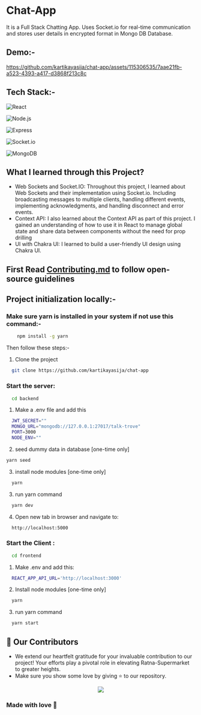 # Chat-App

It is a Full Stack Chatting App.
Uses Socket.io for real-time communication and stores user details in encrypted format in Mongo DB Database.

## Demo:-

https://github.com/kartikayasija/chat-app/assets/115306535/7aae21fb-a523-4393-a417-d3868f213c8c

## Tech Stack:-

![React](https://img.shields.io/badge/Client-React%20JS-61DAFB?style=for-the-badge&logo=react&logoColor=white)

![Node.js](https://img.shields.io/badge/Server-Node.js-339933?style=for-the-badge&logo=node.js&logoColor=white)

![Express](https://img.shields.io/badge/Server-Express.js-000000?style=for-the-badge&logo=express&logoColor=white)

![Socket.io](https://img.shields.io/badge/Server-Socket.io-010101?style=for-the-badge&logo=socket.io&logoColor=white)

![MongoDB](https://img.shields.io/badge/Database-MongoDB-47A248?style=for-the-badge&logo=mongodb&logoColor=white)

## What I learned through this Project?

- Web Sockets and Socket.IO: Throughout this project, I learned about Web Sockets and their implementation using Socket.io. Including broadcasting messages to multiple clients, handling different events, implementing acknowledgments, and handling disconnect and error events.
- Context API: I also learned about the Context API as part of this project. I gained an understanding of how to use it in React to manage global state and share data between components without the need for prop drilling
- UI with Chakra UI: I learned to build a user-friendly UI design using Chakra UI.

## First Read [Contributing.md](https://github.com/kartikayasijaa/talk-trove/blob/main/Contributing.md) to follow open-source guidelines

## Project initialization locally:-

### Make sure yarn is installed in your system if not use this command:-

```bash
    npm install -g yarn
```

Then follow these steps:-

1. Clone the project

```bash
  git clone https://github.com/kartikayasija/chat-app
```

### Start the server:

```bash
  cd backend
```

1. Make a .env file and add this

```bash
  JWT_SECRET="" 
  MONGO_URL="mongodb://127.0.0.1:27017/talk-trove" 
  PORT=3000
  NODE_ENV=""
```

2. seed dummy data in database [one-time only]

```bash
yarn seed
```

3. install node modules [one-time only]

```bash
  yarn
```

3. run yarn command

```bash
  yarn dev
```

4. Open new tab in browser and navigate to:

```bash
  http://localhost:5000
```

### Start the Client :

```bash
  cd frontend
```

1. Make .env and add this:

```bash
  REACT_APP_API_URL='http://localhost:3000'
```

2. Install node modules [one-time only]

```bash
  yarn
```

3. run yarn command

```bash
  yarn start
```

## 👀 Our Contributors

- We extend our heartfelt gratitude for your invaluable contribution to our project! Your efforts play a pivotal role in elevating Ratna-Supermarket to greater heights.
- Make sure you show some love by giving ⭐ to our repository.

<div align="center">

  <a href="https://github.com/kartikayasijaa/talk-trove/graphs/contributors">
    <img src="https://contrib.rocks/image?repo=kartikayasijaa/talk-trove&&max=1000" />
  </a>
</div>

### Made with love 💖
